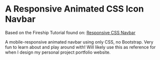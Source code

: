 # A Responsive Animated CSS Icon Navbar

Based on the Fireship Tutorial found on: [Responsive CSS Navbar](https://youtu.be/biOMz4puGt8)

A mobile-responsive animated navbar using only CSS, no Bootstrap. Very fun to learn about and play around with!
Will likely use this as reference for when I design my personal project portfolio website.
